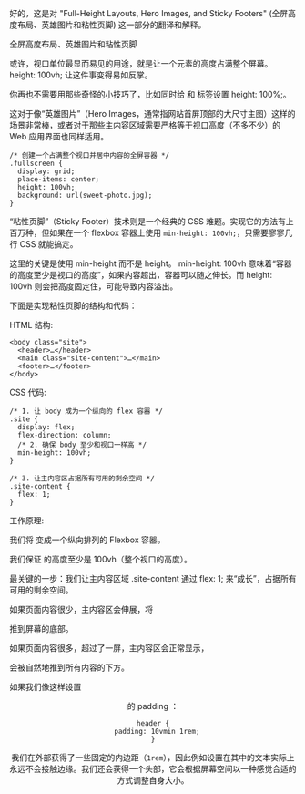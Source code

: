 好的，这是对 "Full-Height Layouts, Hero Images, and Sticky Footers" (全屏高度布局、英雄图片和粘性页脚) 这一部分的翻译和解释。

全屏高度布局、英雄图片和粘性页脚

或许，视口单位最显而易见的用途，就是让一个元素的高度占满整个屏幕。height: 100vh; 让这件事变得易如反掌。

你再也不需要用那些奇怪的小技巧了，比如同时给 <html> 和 <body> 标签设置 height: 100%;。

这对于像“英雄图片”（Hero Images，通常指网站首屏顶部的大尺寸主图）这样的场景非常棒，或者对于那些主内容区域需要严格等于视口高度（不多不少）的 Web 应用界面也同样适用。

```
/* 创建一个占满整个视口并居中内容的全屏容器 */
.fullscreen {
  display: grid;
  place-items: center;
  height: 100vh;
  background: url(sweet-photo.jpg);
}
```
“粘性页脚”（Sticky Footer）技术则是一个经典的 CSS 难题。实现它的方法有上百万种，但如果在一个 flexbox 容器上使用 ```min-height: 100vh;```，只需要寥寥几行 CSS 就能搞定。

这里的关键是使用 min-height 而不是 height。 min-height: 100vh 意味着“容器的高度至少是视口的高度”，如果内容超出，容器可以随之伸长。而 height: 100vh 则会把高度固定住，可能导致内容溢出。

下面是实现粘性页脚的结构和代码：

HTML 结构:

```
<body class="site">
  <header>…</header>
  <main class="site-content">…</main>
  <footer>…</footer>
</body>
```
CSS 代码:

```
/* 1. 让 body 成为一个纵向的 flex 容器 */
.site {
  display: flex;
  flex-direction: column;
  /* 2. 确保 body 至少和视口一样高 */
  min-height: 100vh;
}

/* 3. 让主内容区占据所有可用的剩余空间 */
.site-content {
  flex: 1;
}
```
工作原理:

我们将 <body> 变成一个纵向排列的 Flexbox 容器。

我们保证 <body> 的高度至少是 100vh（整个视口的高度）。

最关键的一步：我们让主内容区域 .site-content 通过 flex: 1; 来“成长”，占据所有可用的剩余空间。

如果页面内容很少，主内容区会伸展，将 <footer> 推到屏幕的底部。

如果页面内容很多，超过了一屏，主内容区会正常显示，<footer> 会被自然地推到所有内容的下方。

如果我们像这样设置 <header> 的 padding ：
```
header {
  padding: 10vmin 1rem;
}
```
我们在外部获得了一些固定的内边距（`1rem`），因此例如设置在其中的文本实际上永远不会接触边缘。我们还会获得一个头部，它会根据屏幕空间以一种感觉合适的方式调整自身大小。

